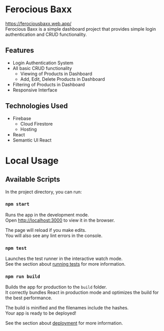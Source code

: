 # Ferocious Baxx

https://ferociousbaxx.web.app/ <br>
Ferocious Baxx is a simple dashboard project that provides simple login authentication and CRUD functionality.

## Features

* Login Authentication System
* All basic CRUD functionality
    * Viewing of Products in Dashboard
    * Add, Edit, Delete Products in Dashboard
* Filtering of Products in Dashboard
* Responsive Interface

## Technologies Used

* Firebase 
    * Cloud Firestore
    * Hosting
* React
* Semantic UI React

# Local Usage

## Available Scripts

In the project directory, you can run:

### `npm start`

Runs the app in the development mode.\
Open [http://localhost:3000](http://localhost:3000) to view it in the browser.

The page will reload if you make edits.\
You will also see any lint errors in the console.

### `npm test`

Launches the test runner in the interactive watch mode.\
See the section about [running tests](https://facebook.github.io/create-react-app/docs/running-tests) for more information.

### `npm run build`

Builds the app for production to the `build` folder.\
It correctly bundles React in production mode and optimizes the build for the best performance.

The build is minified and the filenames include the hashes.\
Your app is ready to be deployed!

See the section about [deployment](https://facebook.github.io/create-react-app/docs/deployment) for more information.
